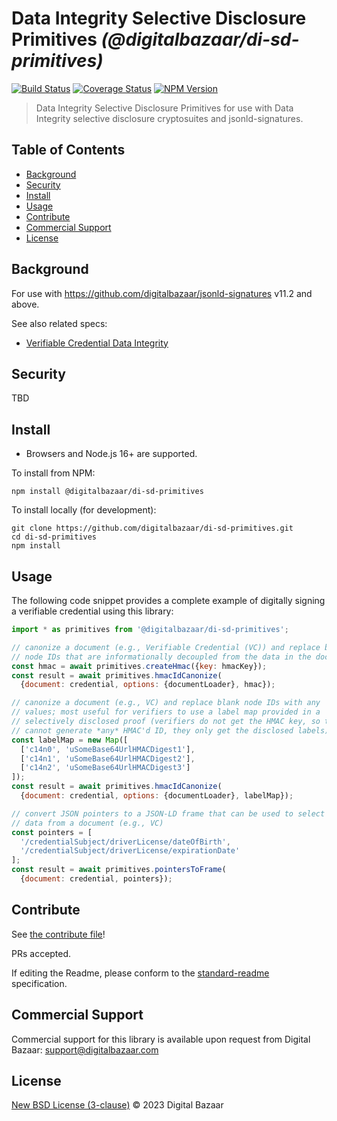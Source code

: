 # Data Integrity Selective Disclosure Primitives _(@digitalbazaar/di-sd-primitives)_

[![Build Status](https://img.shields.io/github/actions/workflow/status/digitalbazaar/di-sd-primitives/main.yml)](https://github.com/digitalbazaar/di-sd-primitives/actions/workflow/main.yml)
[![Coverage Status](https://img.shields.io/codecov/c/github/digitalbazaar/di-sd-primitives)](https://codecov.io/gh/digitalbazaar/di-sd-primitives)
[![NPM Version](https://img.shields.io/npm/v/@digitalbazaar/di-sd-primitives.svg)](https://npm.im/@digitalbazaar/di-sd-primitives)

> Data Integrity Selective Disclosure Primitives for use with Data Integrity
selective disclosure cryptosuites and jsonld-signatures.

## Table of Contents

- [Background](#background)
- [Security](#security)
- [Install](#install)
- [Usage](#usage)
- [Contribute](#contribute)
- [Commercial Support](#commercial-support)
- [License](#license)

## Background

For use with https://github.com/digitalbazaar/jsonld-signatures v11.2 and above.

See also related specs:

* [Verifiable Credential Data Integrity](https://w3c.github.io/vc-data-integrity/)

## Security

TBD

## Install

- Browsers and Node.js 16+ are supported.

To install from NPM:

```
npm install @digitalbazaar/di-sd-primitives
```

To install locally (for development):

```
git clone https://github.com/digitalbazaar/di-sd-primitives.git
cd di-sd-primitives
npm install
```

## Usage

The following code snippet provides a complete example of digitally signing
a verifiable credential using this library:

```javascript
import * as primitives from '@digitalbazaar/di-sd-primitives';

// canonize a document (e.g., Verifiable Credential (VC)) and replace blank
// node IDs that are informationally decoupled from the data in the document
const hmac = await primitives.createHmac({key: hmacKey});
const result = await primitives.hmacIdCanonize(
  {document: credential, options: {documentLoader}, hmac});

// canonize a document (e.g., VC) and replace blank node IDs with any
// values; most useful for verifiers to use a label map provided in a
// selectively disclosed proof (verifiers do not get the HMAC key, so they
// cannot generate *any* HMAC'd ID, they only get the disclosed labels)
const labelMap = new Map([
  ['c14n0', 'uSomeBase64UrlHMACDigest1'],
  ['c14n1', 'uSomeBase64UrlHMACDigest2'],
  ['c14n2', 'uSomeBase64UrlHMACDigest3']
]);
const result = await primitives.hmacIdCanonize(
  {document: credential, options: {documentLoader}, labelMap});

// convert JSON pointers to a JSON-LD frame that can be used to select
// data from a document (e.g., VC)
const pointers = [
  '/credentialSubject/driverLicense/dateOfBirth',
  '/credentialSubject/driverLicense/expirationDate'
];
const result = await primitives.pointersToFrame(
  {document: credential, pointers});
```

## Contribute

See [the contribute file](https://github.com/digitalbazaar/di-sd-primitives/blob/master/CONTRIBUTING.md)!

PRs accepted.

If editing the Readme, please conform to the
[standard-readme](https://github.com/RichardLitt/standard-readme) specification.

## Commercial Support

Commercial support for this library is available upon request from
Digital Bazaar: support@digitalbazaar.com

## License

[New BSD License (3-clause)](LICENSE) © 2023 Digital Bazaar
